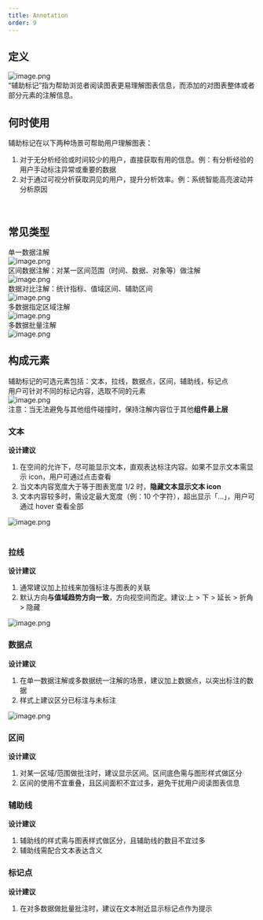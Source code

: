 ```yaml
---
title: Annotation
order: 9
---
```


## 定义

![image.png](https://gw.alipayobjects.com/mdn/rms_a8a5bf/afts/img/A*ce2ERJSPjxgAAAAAAAAAAAAAARQnAQ#align=left&display=inline&height=608&margin=%5Bobject%20Object%5D&name=image.png&originHeight=608&originWidth=1450&size=183854&status=done&style=none&width=1450)<br />“辅助标记”指为帮助浏览者阅读图表更易理解图表信息，而添加的对图表整体或者部分元素的注解信息。<br />

## 何时使用

辅助标记在以下两种场景可帮助用户理解图表：

1. 对于无分析经验或时间较少的用户，直接获取有用的信息。例：有分析经验的用户手动标注异常或重要的数据
1. 对于通过可视分析获取洞见的用户，提升分析效率。例：系统智能高亮波动并分析原因

<br />

## 常见类型

单一数据注解<br />![image.png](https://gw.alipayobjects.com/mdn/rms_a8a5bf/afts/img/A*GXHvS7_7kYkAAAAAAAAAAAAAARQnAQ#align=left&display=inline&height=220&margin=%5Bobject%20Object%5D&name=image.png&originHeight=712&originWidth=2980&size=498448&status=done&style=none&width=920)<br />区间数据注解：对某一区间范围（时间、数据、对象等）做注解<br />![image.png](https://gw.alipayobjects.com/mdn/rms_a8a5bf/afts/img/A*iyLcSIRcGlAAAAAAAAAAAAAAARQnAQ#align=left&display=inline&height=314&margin=%5Bobject%20Object%5D&name=image.png&originHeight=750&originWidth=2198&size=318697&status=done&style=none&width=920)<br />数据对比注解：统计指标、值域区间、辅助区间<br />![image.png](https://gw.alipayobjects.com/mdn/rms_a8a5bf/afts/img/A*xUeeRL3sDKEAAAAAAAAAAAAAARQnAQ#align=left&display=inline&height=206&margin=%5Bobject%20Object%5D&name=image.png&originHeight=720&originWidth=3214&size=435267&status=done&style=none&width=920)<br />多数据指定区域注解<br />![image.png](https://gw.alipayobjects.com/mdn/rms_a8a5bf/afts/img/A*5EZiT5OG9B0AAAAAAAAAAAAAARQnAQ#align=left&display=inline&height=298&margin=%5Bobject%20Object%5D&name=image.png&originHeight=724&originWidth=2232&size=342427&status=done&style=none&width=920)<br />多数据批量注解<br />![image.png](https://gw.alipayobjects.com/mdn/rms_a8a5bf/afts/img/A*SVFISpBA2pYAAAAAAAAAAAAAARQnAQ#align=left&display=inline&height=303&margin=%5Bobject%20Object%5D&name=image.png&originHeight=780&originWidth=2366&size=244394&status=done&style=none&width=920)<br />

## 构成元素

辅助标记的可选元素包括：文本，拉线，数据点，区间，辅助线，标记点<br />用户可针对不同的标记内容，选取不同的元素<br />![image.png](https://gw.alipayobjects.com/mdn/rms_a8a5bf/afts/img/A*MSEfTq_olakAAAAAAAAAAAAAARQnAQ#align=left&display=inline&height=287&margin=%5Bobject%20Object%5D&name=image.png&originHeight=954&originWidth=3062&size=544833&status=done&style=none&width=920)<br />注意：当无法避免与其他组件碰撞时，保持注解内容位于其他**组件最上层**<br />

### 文本

**设计建议**

1. 在空间的允许下，尽可能显示文本，直观表达标注内容。如果不显示文本需显示 icon，用户可通过点击查看
1. 当文本内容宽度大于等于图表宽度 1/2 时，**隐藏文本显示文本 icon**
1. 文本内容较多时，需设定最大宽度（例：10 个字符），超出显示「...」，用户可通过 hover 查看全部

![image.png](https://gw.alipayobjects.com/mdn/rms_a8a5bf/afts/img/A*jDkbQ7ivESIAAAAAAAAAAAAAARQnAQ#align=left&display=inline&height=289&margin=%5Bobject%20Object%5D&name=image.png&originHeight=854&originWidth=2716&size=361464&status=done&style=none&width=920)<br />**<br />**

### 拉线

**设计建议**

1. 通常建议加上拉线来加强标注与图表的关联
1. 默认方向**与值域趋势方向一致**，方向视空间而定。建议:上 > 下 > 延长 > 折角 > 隐藏

![image.png](https://gw.alipayobjects.com/mdn/rms_a8a5bf/afts/img/A*rKJMQJH3KyQAAAAAAAAAAAAAARQnAQ#align=left&display=inline&height=299&margin=%5Bobject%20Object%5D&name=image.png&originHeight=846&originWidth=2606&size=443779&status=done&style=none&width=920)<br />

### 数据点

**设计建议**

1. 在单一数据注解或多数据统一注解的场景，建议加上数据点，以突出标注的数据
1. 样式上建议区分已标注与未标注

![image.png](https://gw.alipayobjects.com/mdn/rms_a8a5bf/afts/img/A*C2TGSptoiZMAAAAAAAAAAAAAARQnAQ#align=left&display=inline&height=296&margin=%5Bobject%20Object%5D&name=image.png&originHeight=792&originWidth=2460&size=460335&status=done&style=none&width=920)<br />

### 区间

**设计建议**

1. 对某一区域/范围做批注时，建议显示区间。区间底色需与图形样式做区分
1. 区间的使用不宜重叠，且区间面积不宜过多，避免干扰用户阅读图表信息

### 辅助线

**设计建议**

1. 辅助线的样式需与图表样式做区分，且辅助线的数目不宜过多
1. 辅助线需配合文本表达含义

### 标记点

**设计建议**

1. 在对多数据做批量批注时，建议在文本附近显示标记点作为提示
